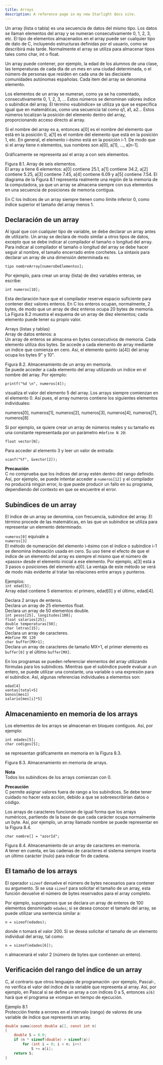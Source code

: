 ```yaml
---
title: Arrays
description: A reference page in my new Starlight docs site.
---
```


Un array (lista o tabla) es una secuencia de datos del mismo tipo. Los datos se llaman elementos del array y se numeran consecutivamente 0, 1, 2, 3, etc. El tipo de elementos almacenados en el array puede ser cualquier tipo de dato de C, incluyendo estructuras definidas por el usuario, como se describirá más tarde. Normalmente el array se utiliza para almacenar tipos tales como char, int o float.

Un array puede contener, por ejemplo, la edad de los alumnos de una clase, las temperaturas de cada día de un mes en una ciudad determinada, o el número de personas que residen en cada una de las diecisiete comunidades autónomas españolas. Cada item del array se denomina elemento.

Los elementos de un array se numeran, como ya se ha comentado, consecutivamente 0, 1, 2, 3, ... Estos números se denominan valores índice o subíndice del array. El término «subíndice» se utiliza ya que se especifica igual que en matemáticas, como una secuencia tal como q1, a1, a2... Estos números localizan la posición del elemento dentro del array, proporcionando acceso directo al array.

Si el nombre del array es a, entonces a[0] es el nombre del elemento que está en la posición 0, a[1] es el nombre del elemento que está en la posición 1, etc. En general, el elemento i-ésimo está en la posición i-1. De modo que si el array tiene n elementos, sus nombres son a[0], a[1], ..., a[n-1].

Gráficamente se representa así el array a con seis elementos.

Figura 8.1. Array de seis elementos.  
El array a tiene 6 elementos: a[0] contiene 25.1, a[1] contiene 34.2, a[2] contiene 5.25, a[3] contiene 7.45, a[4] contiene 6.09 y a[5] contiene 7.54. El diagrama de la Figura 8.1 representa realmente una región de la memoria de la computadora, ya que un array se almacena siempre con sus elementos en una secuencia de posiciones de memoria contigua.

En C los índices de un array siempre tienen como límite inferior 0, como índice superior el tamaño del array menos 1.

## Declaración de un array  

Al igual que con cualquier tipo de variable, se debe declarar un array antes de utilizarlo. Un array se declara de modo similar a otros tipos de datos, excepto que se debe indicar al compilador el tamaño o longitud del array. Para indicar al compilador el tamaño o longitud del array se debe hacer seguir al nombre, el tamaño encerrado entre corchetes. La sintaxis para declarar un array de una dimensión determinada es:

`tipo nombreArray[numeroDeElementos];`

Por ejemplo, para crear un array (lista) de diez variables enteras, se escribe:

`int numeros[10];`

Esta declaración hace que el compilador reserve espacio suficiente para contener diez valores enteros. En C los enteros ocupan, normalmente, 2 bytes, de modo que un array de diez enteros ocupa 20 bytes de memoria. La Figura 8.2 muestra el esquema de un array de diez elementos; cada elemento puede tener su propio valor.

Arrays (listas y tablas)  
Array de datos enteros: a  
Un array de enteros se almacena en bytes consecutivos de memoria. Cada elemento utiliza dos bytes. Se accede a cada elemento de array mediante un índice que comienza en cero. Así, el elemento quinto (a[4]) del array ocupa los bytes 9" y 10".

Figura 8.2. Almacenamiento de un array en memoria.  
Se puede acceder a cada elemento del array utilizando un índice en el nombre del array. Por ejemplo:

`printf("%d \n", numeros[4]);`

visualiza el valor del elemento 5 del array. Los arrays siempre comienzan en el elemento 0. Así pues, el array numeros contiene los siguientes elementos individuales:

numeros[0], numeros[1], numeros[2], numeros[3], numeros[4], numeros[7], numeros[8]

Si por ejemplo, se quiere crear un array de números reales y su tamaño es una constante representada por un parámetro `#define N 20`:

`float vector[N];`

Para acceder al elemento 3 y leer un valor de entrada:

`scanf("%f", &vector[2]);`

**Precaución**  
C no comprueba que los índices del array estén dentro del rango definido. Así, por ejemplo, se puede intentar acceder a `numeros[12]` y el compilador no producirá ningún error, lo que puede producir un fallo en su programa, dependiendo del contexto en que se encuentre el error.

## Subíndices de un array  

El índice de un array se denomina, con frecuencia, subíndice del array. El término procede de las matemáticas, en las que un subíndice se utiliza para representar un elemento determinado.

`numeros[0]` equivale a  
`numeros[3]`  
El método de numeración del elemento i-ésimo con el índice o subíndice i-1 se denomina indexación usada en cero. Su uso tiene el efecto de que el índice de un elemento del array es siempre el mismo que el número de «pasos» desde el elemento inicial a ese elemento. Por ejemplo, a[3] está a 3 pasos o posiciones del elemento a[0]. La ventaja de este método se verá de modo más evidente al tratar las relaciones entre arrays y punteros.

Ejemplos:  
`int edad[5];`  
Array edad contiene 5 elementos: el primero, edad[0] y el último, edad[4].

Declara 2 arrays de enteros.  
Declara un array de 25 elementos float.  
Declara un array de 50 elementos double.  
`int pesos[25], longitudes[100];`  
`float salarios[25];`  
`double temperaturas[50];`  
`char letras[15];`  
Declara un array de caracteres.  
`#define MX 120`  
`char buffer[MX+1];`  
Declara un array de caracteres de tamaño MX+1, el primer elemento es `buffer[0]` y el último `buffer[MX]`.

En los programas se pueden referenciar elementos del array utilizando fórmulas para los subíndices. Mientras que el subíndice puede evaluar a un entero, se puede utilizar una constante, una variable o una expresión para el subíndice. Así, algunas referencias individuales a elementos son:

`edad[4]`  
`ventas[total+5]`  
`bonos[mes1]`  
`salario[mes[i]*5]`

## Almacenamiento en memoria de los arrays  

Los elementos de los arrays se almacenan en bloques contiguos. Así, por ejemplo:

`int edades[5];`  
`char codigos[5];`

se representan gráficamente en memoria en la Figura 8.3.

Figura 8.3. Almacenamiento en memoria de arrays.  

**Nota**  
Todos los subíndices de los arrays comienzan con 0.

**Precaución**  
C permite asignar valores fuera de rango a los subíndices. Se debe tener cuidado no hacer esta acción, debido a que se sobreescribirían datos o código.

Los arrays de caracteres funcionan de igual forma que los arrays numéricos, partiendo de la base de que cada carácter ocupa normalmente un byte. Así, por ejemplo, un array llamado nombre se puede representar en la Figura 8.4.

`char nombre[] = "azorId";`

Figura 8.4. Almacenamiento de un array de caracteres en memoria.  
A tener en cuenta, en las cadenas de caracteres el sistema siempre inserta un último carácter (nulo) para indicar fin de cadena.

## El tamaño de los arrays  

El operador `sizeof` devuelve el número de bytes necesarios para contener su argumento. Si se usa `sizeof` para solicitar el tamaño de un array, esta función devuelve el número de bytes reservados para el array completo.

Por ejemplo, supongamos que se declara un array de enteros de 100 elementos denominado `edades`; si se desea conocer el tamaño del array, se puede utilizar una sentencia similar a:

`n = sizeof(edades);`

donde n tomará el valor 200. Si se desea solicitar el tamaño de un elemento individual del array, tal como:

`n = sizeof(edades[6]);`

n almacenará el valor 2 (número de bytes que contienen un entero).

## Verificación del rango del índice de un array

C, al contrario que otros lenguajes de programación -por ejemplo, Pascal-, no verifica el valor del índice de la variable que representa al array. Así, por ejemplo, en Pascal si se define un array a con índices 0 a 5, entonces `a[6]` hará que el programa se «rompa» en tiempo de ejecución.

Ejemplo 8.1  
Protección frente a errores en el intervalo (rango) de valores de una variable de índice que representa un array.

```c
double suma(const double a[], const int n)
{
    double S = 0.0;
    if (n * sizeof(double) > sizeof(a))
        for (int i = 0; i < n; i++)
            S += a[i];
    return S;
}
```